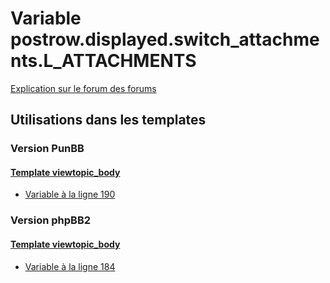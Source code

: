 # Variable postrow.displayed.switch_attachments.L_ATTACHMENTS
[Explication sur le forum des forums](http://forum.forumactif.com/t294113-listing-des-variables#postrow.displayed.switch_attachments.L_ATTACHMENTS)

## Utilisations dans les templates

### Version PunBB

#### [Template viewtopic_body](punbb/viewtopic_body.md)
* [Variable à la ligne 190](../punbb/viewtopic_body.tpl#L190)

### Version phpBB2

#### [Template viewtopic_body](subsilver/viewtopic_body.md)
* [Variable à la ligne 184](../subsilver/viewtopic_body.tpl#L184)